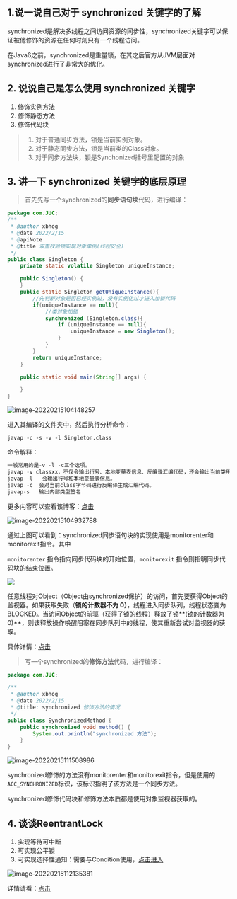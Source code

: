 ## 1.说一说自己对于 synchronized 关键字的了解

synchronized是解决多线程之间访问资源的同步性，synchronized关键字可以保证被他修饰的资源在任何时刻只有一个线程访问。

在Java6之前，synchronized是重量锁，在其之后官方从JVM层面对synchronized进行了非常大的优化。

## 2. 说说自己是怎么使用 synchronized 关键字

1. 修饰实例方法
2. 修饰静态方法
3. 修饰代码块

> 1. 对于普通同步方法，锁是当前实例对象。
> 2. 对于静态同步方法，锁是当前类的Class对象。
> 3. 对于同步方法块，锁是Synchonized括号里配置的对象

## 3. 讲一下 synchronized 关键字的底层原理

> 首先先写一个synchronized的**同步语句块**代码，进行编译：

```java
package com.JUC;
/**
 * @author xbhog
 * @date 2022/2/15
 * @apiNote
 * @title 双重校验锁实现对象单例(线程安全)
 */
public class Singleton {
    private static volatile Singleton uniqueInstance;

    public Singleton() {
    }
    public static Singleton getUniqueInstance(){
        //先判断对象是否已经实例过，没有实例化过才进入加锁代码
        if(uniqueInstance == null){
            //类对象加锁
            synchronized (Singleton.class){
                if (uniqueInstance == null){
                    uniqueInstance = new Singleton();
                }
            }
        }
        return uniqueInstance;
    }

    public static void main(String[] args) {

    }
}

```

![image-20220215104148257](https://xbhog-img.oss-cn-hangzhou.aliyuncs.com/xiaoxinimg/MarkDownImg/202202151041569.png)

进入其编译的文件夹中，然后执行分析命令：

```shell
javap -c -s -v -l Singleton.class
```

命令解释：

```kotlin
一般常用的是-v -l -c三个选项。
javap -v classxx，不仅会输出行号、本地变量表信息、反编译汇编代码，还会输出当前类用到的常量池等信息。
javap -l   会输出行号和本地变量表信息。
javap -c  会对当前class字节码进行反编译生成汇编代码。
javap-s   输出内部类型签名
```

更多内容可以查看该博客：[点击](https://www.jianshu.com/p/6a8997560b05)

![image-20220215104932788](https://xbhog-img.oss-cn-hangzhou.aliyuncs.com/xiaoxinimg/MarkDownImg/202202151049095.png)

通过上图可以看到：synchronized同步语句块的实现使用是monitorenter和monitorexit指令。其中

`monitorenter` 指令指向同步代码块的开始位置，`monitorexit` 指令则指明同步代码块的结束位置。

![](
https://xbhog-img.oss-cn-hangzhou.aliyuncs.com/BlogImg/BlogImgnull/Jucmonitor.png)

任意线程对Object（Object由synchronized保护）的访问，首先要获得Object的监视器。如果获取失败（**锁的计数器不为 0）**，线程进入同步队列，线程状态变为BLOCKED。当访问Object的前驱（获得了锁的线程）释放了锁**(锁的计数器为0)**，则该释放操作唤醒阻塞在同步队列中的线程，使其重新尝试对监视器的获取。

具体详情：[点击](https://www.cnblogs.com/xbhog/p/15746774.html)

> 写一个synchronized的**修饰方法**代码，进行编译：

```java
package com.JUC;

/**
 * @author xbhog
 * @date 2022/2/15
 * @title: synchronized 修饰方法的情况
 */
public class SynchronizedMethod {
    public synchronized void method() {
        System.out.println("synchronized 方法");
    }
}
```

![image-20220215111508986](https://xbhog-img.oss-cn-hangzhou.aliyuncs.com/xiaoxinimg/MarkDownImg/202202151115065.png)

synchronized修饰的方法没有monitorenter和monitorexit指令，但是使用的`ACC_SYNCHRONIZED`标识，该标识指明了该方法是一个同步方法。

synchronized修饰代码块和修饰方法本质都是使用对象监视器获取的。

## 4. 谈谈ReentrantLock 

1. 实现等待可中断
2. 可实现公平锁
3. 可实现选择性通知：需要与Condition使用，[点击进入](https://www.cnblogs.com/xbhog/p/15746774.html)

![image-20220215112135381](https://xbhog-img.oss-cn-hangzhou.aliyuncs.com/xiaoxinimg/MarkDownImg/202202151121821.png)

详情请看：[点击](https://www.cnblogs.com/xbhog/p/15767120.html)